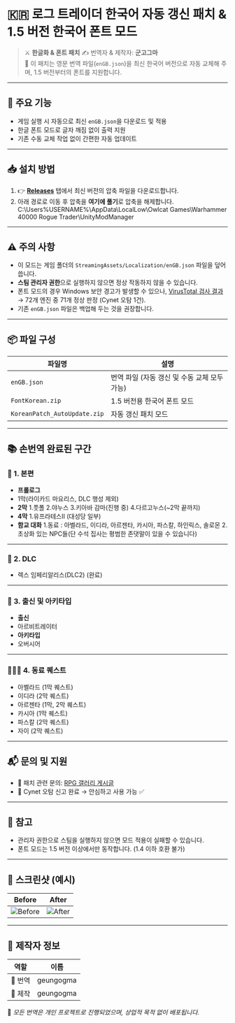 # 🇰🇷 로그 트레이더 한국어 자동 갱신 패치 & 1.5 버전 한국어 폰트 모드

> ⚔️ **한글화 & 폰트 패치** 
> ✍️ 번역자 & 제작자: **군고그마**  
> 🧪 이 패치는 영문 번역 파일(`enGB.json`)을 최신 한국어 버전으로 자동 교체해 주며, 1.5 버전부터의 폰트를 지원합니다.

---

## 🧩 주요 기능
- 게임 실행 시 자동으로 최신 `enGB.json`을 다운로드 및 적용
- 한글 폰트 모드로 글자 깨짐 없이 출력 지원
- 기존 수동 교체 작업 없이 간편한 자동 업데이트

---

## 📥 설치 방법

1. 👉 [**Releases**](../../releases) 탭에서 최신 버전의 압축 파일을 다운로드합니다.  
2. 아래 경로로 이동 후 압축을 **여기에 풀기**로 압축을 해제합니다.  
C:\Users%USERNAME%\AppData\LocalLow\Owlcat Games\Warhammer 40000 Rogue Trader\UnityModManager

---

## ⚠️ 주의 사항
- 이 모드는 게임 폴더의 `StreamingAssets/Localization/enGB.json` 파일을 덮어씁니다.  
- **스팀 관리자 권한**으로 실행하지 않으면 정상 작동하지 않을 수 있습니다.  
- 폰트 모드의 경우 Windows 보안 경고가 발생할 수 있으나, [VirusTotal 검사 결과](https://www.virustotal.com/gui/file/f0b5a6d1397b114816896552eed70c6a6ab53f515611b82a3cf45b4bb578163c/detection)  
→ 72개 엔진 중 71개 정상 판정 (Cynet 오탐 1건).  
- 기존 `enGB.json` 파일은 백업해 두는 것을 권장합니다.

---

## 📦 파일 구성

| 파일명                        | 설명                                 |
|-------------------------------|--------------------------------------|
| `enGB.json`                   | 번역 파일 (자동 갱신 및 수동 교체 모두 가능) |
| `FontKorean.zip`              | 1.5 버전용 한국어 폰트 모드          |
| `KoreanPatch_AutoUpdate.zip`  | 자동 갱신 패치 모드                  |

---

## 📚 손번역 완료된 구간

### 🧭 1. 본편
- **프롤로그**
- 1막(라이카드 마요리스, DLC 행성 제외)
- **2막**
    1.풋폴
    2.야누스
    3.키아바 감마(진행 중)
    4.다르고누스(~2막 끝까지)
- **4막**
    1.유프라테스II (대성당 일부)
- **함교 대화**
    1.동료 : 아벨라드, 이디라, 아르젠타, 카시아, 파스칼, 하인릭스, 솔로몬
    2.초상화 있는 NPC들(단 수석 집사는 평범한 존댓말이 있을 수 있습니다)

---

### 🧩 2. DLC
- 렉스 임페리알리스(DLC2) (완료)

---

### 🧬 3. 출신 및 아키타입
- **출신**
- 아르비트레이터
- **아키타입**
- 오버시어

---

### 🧑‍🤝‍🧑 4. 동료 퀘스트
- 아벨라드 (1막 퀘스트)
- 이디라 (2막 퀘스트)
- 아르젠타 (1막, 2막 퀘스트)
- 카시아 (1막 퀘스트)
- 파스칼 (2막 퀘스트)
- 자이 (2막 퀘스트)

---

## 📬 문의 및 지원
- 📢 패치 관련 문의: [RPG 갤러리 게시글](https://gall.dcinside.com/mgallery/board/view/?id=rpgundivded&no=52499) 
- 🧪 Cynet 오탐 신고 완료 → 안심하고 사용 가능 ✅

---

## 💬 참고
- 관리자 권한으로 스팀을 실행하지 않으면 모드 적용이 실패할 수 있습니다.  
- 폰트 모드는 1.5 버전 이상에서만 동작합니다. (1.4 이하 호환 불가)

---

## 📸 스크린샷 (예시)

| Before | After |
|--------|-------|
| ![Before](https://dummyimage.com/400x200/aaa/fff&text=영문+깨짐) | ![After](https://dummyimage.com/400x200/000/fff&text=한글+정상출력) |

---

## 🧠 제작자 정보
| 역할 | 이름 |
|------|------|
| 📝 번역 | geungogma |
| 🧰 제작 | geungogma |

📢 *모든 번역은 개인 프로젝트로 진행되었으며, 상업적 목적 없이 배포됩니다.*  
